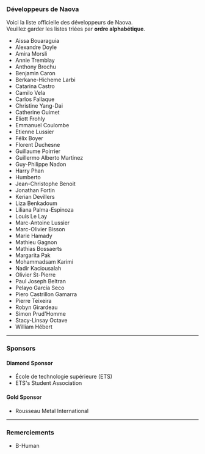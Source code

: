 ### Développeurs de Naova

Voici la liste officielle des développeurs de Naova.  
Veuillez garder les  listes triées par **ordre alphabétique**.

- Aissa Bouaraguia 
- Alexandre Doyle 
- Amira Morsli 
- Annie Tremblay 
- Anthony Brochu 
- Benjamin Caron 
- Berkane-Hicheme Larbi 
- Catarina Castro 
- Camilo Vela 
- Carlos Fallaque 
- Christine Yang-Dai 
- Catherine Ouimet 
- Eliott Frohly 
- Emmanuel Coulombe 
- Etienne Lussier 
- Félix Boyer 
- Florent Duchesne 
- Guillaume Poirrier 
- Guillermo Alberto Martinez 
- Guy-Philippe Nadon 
- Harry Phan 
- Humberto 
- Jean-Christophe Benoit 
- Jonathan Fortin 
- Kerian Devillers 
- Liza Benkadoum 
- Liliana Palma-Espinoza 
- Louis Le Lay 
- Marc-Antoine Lussier 
- Marc-Olivier Bisson
- Marie Hamady 
- Mathieu Gagnon 
- Mathias Bossaerts 
- Margarita Pak 
- Mohammadsam Karimi 
- Nadir Kaciousalah 
- Olivier St-Pierre 
- Paul Joseph Beltran 
- Pelayo García Seco 
- Piero Castrillon Gamarra 
- Pierre Teixeira
- Robyn Girardeau 
- Simon Prud'Homme 
- Stacy-Linsay Octave 
- William Hébert 

---

### Sponsors

#### Diamond Sponsor
- École de technologie supérieure (ETS) 
- ETS's Student Association 

#### Gold Sponsor
- Rousseau Metal International 

---

### Remerciements

- B-Human
